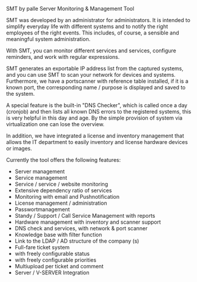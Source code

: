 SMT by palle
Server Monitoring & Management Tool

SMT was developed by an administrator for administrators. It is intended to simplify everyday life with different systems and to notify the right employees of the right events. This includes, of course, a sensible and meaningful system administration.

With SMT, you can monitor different services and services, configure reminders, and work with regular expressions.

SMT generates an exportable IP address list from the captured systems, and you can use SMT to scan your network for devices and systems. Furthermore, we have a portscanner with reference table installed, if it is a known port, the corresponding name / purpose is displayed and saved to the system.

A special feature is the built-in "DNS Checker", which is called once a day (cronjob) and then lists all known DNS errors to the registered systems, this is very helpful in this day and age. By the simple provision of system via virtualization one can lose the overview.

In addition, we have integrated a license and inventory management that allows the IT department to easily inventory and license hardware devices or images.

Currently the tool offers the following features:
* Server management
* Service management
* Service / service / website monitoring
* Extensive dependency ratio of services
* Monitoring with email and Pushnotification
* License management / administration
* Passwortmanagement
* Standy / Support / Call Service Management with reports
* Hardware management with inventory and scanner support
* DNS check and services, with network & port scanner
* Knowledge base with filter function
* Link to the LDAP / AD structure of the company (s)
* Full-fare ticket system
* with freely configurable status
* with freely configurable priorities
* Multiupload per ticket and comment
* Server / V-SERVER Integration
